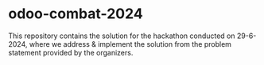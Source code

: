 # odoo-combat-2024
This repository contains the solution for the hackathon conducted on 29-6-2024, where we address &amp; implement the solution from the problem statement provided by the organizers.

